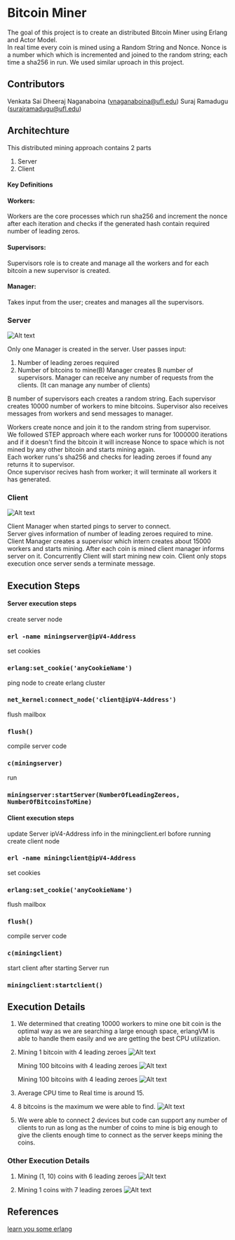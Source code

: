 
# Bitcoin Miner

The goal of this project is to create an distributed Bitcoin Miner using
Erlang and Actor Model.  
In real time every coin is mined using a Random String and Nonce. Nonce is a number which which is incremented and joined to the random string; each time a sha256 in run. We used similar uproach in this project.

## Contributors
Venkata Sai Dheeraj Naganaboina (vnaganaboina@ufl.edu)
Suraj Ramadugu (surajramadugu@ufl.edu)

## Architechture

This distributed mining approach contains 2 parts
1. Server
2. Client

#### Key Definitions
#### Workers:
Workers are the core processes which run sha256 and increment the nonce after each iteration and checks if the generated hash contain required number of leading zeros.
#### Supervisors:
Supervisors role is to create and manage all the workers and for each bitcoin a new supervisor is created.
#### Manager:
Takes input from the user; creates and manages all the supervisors.

### Server
![Alt text](./images/serverArchitechture.jpg)

Only one Manager is created in the server.
User passes input:
1. Number of leading zeroes required 
2. Number of bitcoins to mine(B)
Manager creates B number of supervisors.
Manager can receive any number of requests from the clients. (It can manage any number of clients)

B number of supervisors each creates a random string.
Each supervisor creates 10000 number of workers to mine bitcoins.
Supervisor also receives messages from workers and send messages to manager.

Workers create nonce and join it to the random string from supervisor.  
We followed STEP approach where each worker runs for 1000000 iterations and if it doesn't find the bitcoin it will increase Nonce to space which is not mined by any other bitcoin and starts mining again.     
Each worker runs's sha256 and checks for leading zeroes if found any returns it to supervisor.  
Once supervisor recives hash from worker; it will terminate all workers it has generated.   

### Client

![Alt text](./images/clientArchitechture.jpg)

Client Manager when started pings to server to connect.     
Server gives information of number of leading zeroes required to mine.      
Client Manager creates a supervisor which intern creates about 15000 workers and starts mining.
After each coin is mined client manager informs server on it.
Concurrently Client will start mining new coin.
Client only stops execution once server sends a terminate message.

## Execution Steps

#### Server execution steps
create server node
### `erl -name miningserver@ipV4-Address`

set cookies
### `erlang:set_cookie('anyCookieName')`

ping node to create erlang cluster
###  `net_kernel:connect_node('client@ipV4-Address')`

flush mailbox
###  `flush()`

compile server code
###  `c(miningserver)`

run
###  `miningserver:startServer(NumberOfLeadingZereos, NumberOfBitcoinsToMine)`

#### Client execution steps
update Server ipV4-Address info in the miningclient.erl bofore running
create client node
### `erl -name miningclient@ipV4-Address`

set cookies
### `erlang:set_cookie('anyCookieName')`

flush mailbox
###  `flush()`

compile server code
###  `c(miningclient)`

start client after starting Server
run
###  `miningclient:startclient()`


## Execution Details

1. We determined that creating 10000 workers to mine one bit coin is the optimal way as we are searching a large enough space, erlangVM is able to handle them easily and we are getting the best CPU utilization.

2. Mining 1 bitcoin with 4 leading zeroes
    ![Alt text](./images/4_1.jpeg)

   Mining 100 bitcoins with 4 leading zeroes
    ![Alt text](./images/4_100.jpeg)

   Mining 100 bitcoins with 4 leading zeroes
    ![Alt text](./images/4_100_1.jpeg)

3. Average CPU time to Real time is around 15.

4. 8 bitcoins is  the maximum we were able to find.
   ![Alt text](./images/8_1.jpeg)

5. We were able to connect 2 devices but code can support any number of clients to run as long as the number of coins to mine is big enough to give the clients enough time to connect as the server keeps mining the coins.

### Other Execution Details

1. Mining (1, 10) coins with 6 leading zeroes
   ![Alt text](./images/6_1_and_10.jpeg)

2. Mining 1 coins with 7 leading zeroes 
   ![Alt text](./images/7_1.jpeg)

## References
<a href="https://learnyousomeerlang.com/content" target="_blank">learn you some erlang</a>
